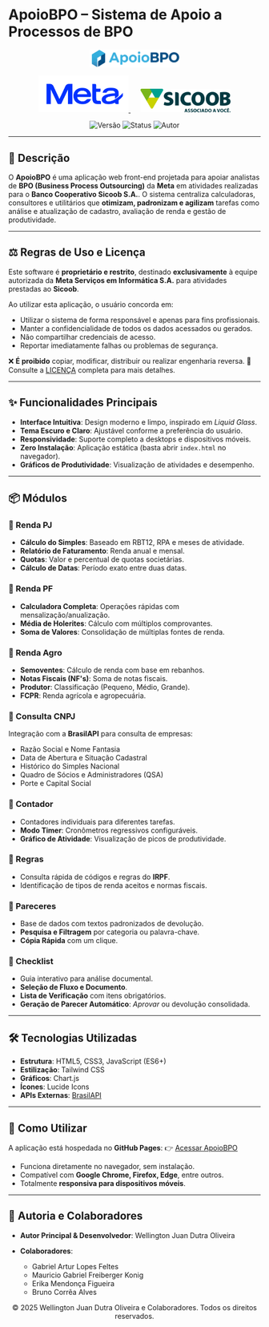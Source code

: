 # ApoioBPO – Sistema de Apoio a Processos de BPO

<p align="center">
  <a href="https://wellingtn.github.io/ApoioBPO/" target="_blank">
    <img src="./images/logo/logo_apoiobpo_main_semfundo.png" alt="Meta Logo" width="180">
  </a>
</p>
<p align="center">
  <a href="https://www.meta.com.br/" target="_blank">
    <img src="./images/meta_logo.png" alt="Meta Logo" width="180">
  </a>
  &nbsp;&nbsp;&nbsp;&nbsp;
  <a href="https://www.sicoob.com.br/" target="_blank">
    <img src="./images/sicoob-seeklogo.png" alt="Sicoob Logo" width="180">
  </a>
</p>

<p align="center">
  <img alt="Versão" src="https://img.shields.io/badge/vers%C3%A3o-1.7.0-blue.svg">
  <img alt="Status" src="https://img.shields.io/badge/status-Em_Desenvolvimento-yellow.svg">
  <img alt="Autor" src="https://img.shields.io/badge/autor-Wellington_Juan_%26_Colaboradores-purple.svg">
</p>

---

## 📜 Descrição

O **ApoioBPO** é uma aplicação web front-end projetada para apoiar analistas de **BPO (Business Process Outsourcing)** da **Meta** em atividades realizadas para o **Banco Cooperativo Sicoob S.A.**.
O sistema centraliza calculadoras, consultores e utilitários que **otimizam, padronizam e agilizam** tarefas como análise e atualização de cadastro, avaliação de renda e gestão de produtividade.

---

## ⚖️ Regras de Uso e Licença

Este software é **proprietário e restrito**, destinado **exclusivamente** à equipe autorizada da **Meta Serviços em Informática S.A.** para atividades prestadas ao **Sicoob**.

Ao utilizar esta aplicação, o usuário concorda em:

* Utilizar o sistema de forma responsável e apenas para fins profissionais.
* Manter a confidencialidade de todos os dados acessados ou gerados.
* Não compartilhar credenciais de acesso.
* Reportar imediatamente falhas ou problemas de segurança.

❌ **É proibido** copiar, modificar, distribuir ou realizar engenharia reversa.
📄 Consulte a [LICENÇA](./LICENSE) completa para mais detalhes.

---

## ✨ Funcionalidades Principais

* **Interface Intuitiva**: Design moderno e limpo, inspirado em *Liquid Glass*.
* **Tema Escuro e Claro**: Ajustável conforme a preferência do usuário.
* **Responsividade**: Suporte completo a desktops e dispositivos móveis.
* **Zero Instalação**: Aplicação estática (basta abrir `index.html` no navegador).
* **Gráficos de Produtividade**: Visualização de atividades e desempenho.

---

## 📦 Módulos

### 🔹 Renda PJ

* **Cálculo do Simples**: Baseado em RBT12, RPA e meses de atividade.
* **Relatório de Faturamento**: Renda anual e mensal.
* **Quotas**: Valor e percentual de quotas societárias.
* **Cálculo de Datas**: Período exato entre duas datas.

### 🔹 Renda PF

* **Calculadora Completa**: Operações rápidas com mensalização/anualização.
* **Média de Holerites**: Cálculo com múltiplos comprovantes.
* **Soma de Valores**: Consolidação de múltiplas fontes de renda.

### 🔹 Renda Agro

* **Semoventes**: Cálculo de renda com base em rebanhos.
* **Notas Fiscais (NF's)**: Soma de notas fiscais.
* **Produtor**: Classificação (Pequeno, Médio, Grande).
* **FCPR**: Renda agrícola e agropecuária.

### 🔹 Consulta CNPJ

Integração com a **BrasilAPI** para consulta de empresas:

* Razão Social e Nome Fantasia
* Data de Abertura e Situação Cadastral
* Histórico do Simples Nacional
* Quadro de Sócios e Administradores (QSA)
* Porte e Capital Social

### 🔹 Contador

* Contadores individuais para diferentes tarefas.
* **Modo Timer**: Cronômetros regressivos configuráveis.
* **Gráfico de Atividade**: Visualização de picos de produtividade.

### 🔹 Regras

* Consulta rápida de códigos e regras do **IRPF**.
* Identificação de tipos de renda aceitos e normas fiscais.

### 🔹 Pareceres

* Base de dados com textos padronizados de devolução.
* **Pesquisa e Filtragem** por categoria ou palavra-chave.
* **Cópia Rápida** com um clique.

### 🔹 Checklist

* Guia interativo para análise documental.
* **Seleção de Fluxo e Documento**.
* **Lista de Verificação** com itens obrigatórios.
* **Geração de Parecer Automático**: *Aprovar* ou devolução consolidada.

---

## 🛠️ Tecnologias Utilizadas

* **Estrutura**: HTML5, CSS3, JavaScript (ES6+)
* **Estilização**: Tailwind CSS
* **Gráficos**: Chart.js
* **Ícones**: Lucide Icons
* **APIs Externas**: [BrasilAPI](https://brasilapi.com.br)

---

## 🚀 Como Utilizar

A aplicação está hospedada no **GitHub Pages**:
👉 [Acessar ApoioBPO](https://wellingtn.github.io/ApoioBPO/)

* Funciona diretamente no navegador, sem instalação.
* Compatível com **Google Chrome, Firefox, Edge**, entre outros.
* Totalmente **responsiva para dispositivos móveis**.

---

## 👥 Autoria e Colaboradores

* **Autor Principal & Desenvolvedor**: Wellington Juan Dutra Oliveira
* **Colaboradores**:

  * Gabriel Artur Lopes Feltes
  * Mauricio Gabriel Freiberger Konig
  * Erika Mendonça Figueira
  * Bruno Corrêa Alves

<p align="center">
  © 2025 Wellington Juan Dutra Oliveira e Colaboradores. Todos os direitos reservados.
</p>
